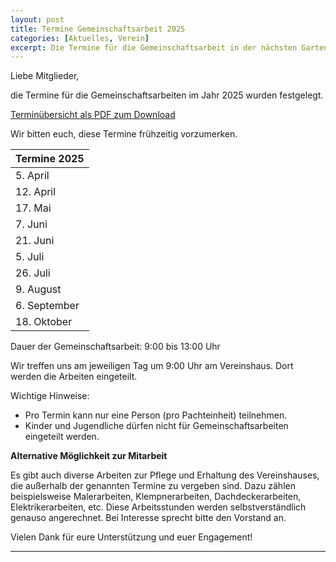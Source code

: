 ```yaml
---
layout: post
title: Termine Gemeinschaftsarbeit 2025
categories: [Aktuelles, Verein]
excerpt: Die Termine für die Gemeinschaftsarbeit in der nächsten Gartensaison 2025 stehen nun fest.
---
```


Liebe Mitglieder,

die Termine für die Gemeinschaftsarbeiten im Jahr 2025 wurden festgelegt.

[Terminübersicht als PDF zum Download]({{site.baseurl}}/dokumente/2025_Termine-Gemeinschaftsarbeit.pdf)

Wir bitten euch, diese Termine frühzeitig vorzumerken.

| Termine 2025 |
| -------- |
| 5. April |
| 12. April |
| 17. Mai |
| 7. Juni |
| 21. Juni |
| 5. Juli |
| 26. Juli |
| 9. August |
| 6. September |
| 18. Oktober |

Dauer der Gemeinschaftsarbeit: 9:00 bis 13:00 Uhr

Wir treffen uns am jeweiligen Tag um 9:00 Uhr am Vereinshaus. Dort werden die Arbeiten eingeteilt.

Wichtige Hinweise:
- Pro Termin kann nur eine Person (pro Pachteinheit) teilnehmen.
- Kinder und Jugendliche dürfen nicht für Gemeinschaftsarbeiten eingeteilt werden.


**Alternative Möglichkeit zur Mitarbeit**

Es gibt auch diverse Arbeiten zur Pflege und Erhaltung des Vereinshauses, die außerhalb der genannten Termine zu vergeben sind. Dazu zählen beispielsweise Malerarbeiten, Klempnerarbeiten, Dachdeckerarbeiten, Elektrikerarbeiten, etc.
Diese Arbeitsstunden werden selbstverständlich genauso angerechnet. Bei Interesse sprecht bitte den Vorstand an.

Vielen Dank für eure Unterstützung und euer Engagement!

---
